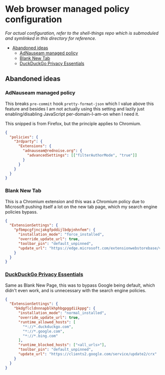 # Web browser managed policy configuration

_For actual configuration, refer to the shell-things repo which is submoduled
and symlinked in this directory for reference._

<!-- editorconfig-checker-disable -->
<!-- prettier-ignore-start -->

<!-- START doctoc generated TOC please keep comment here to allow auto update -->
<!-- DON'T EDIT THIS SECTION, INSTEAD RE-RUN doctoc TO UPDATE -->

- [Abandoned ideas](#abandoned-ideas)
  - [AdNauseam managed policy](#adnauseam-managed-policy)
  - [Blank New Tab](#blank-new-tab)
  - [DuckDuckGo Privacy Essentials](#duckduckgo-privacy-essentials)

<!-- END doctoc generated TOC please keep comment here to allow auto update -->

<!-- prettier-ignore-end -->
<!-- editorconfig-checker-enable -->

## Abandoned ideas

### AdNauseam managed policy

This breaks `pre-commit` hook `pretty-format-json` which I value above this
feature and besides I am not actually using this setting and lazily just
enabling/disabling JavaScript per-domain-I-am-on when I need it.

This snipped is from Firefox, but the principle applies to Chromium.

```json
{
  "policies": {
    "3rdparty": {
      "Extensions": {
        "adnauseam@rednoise.org": {
          "advancedSettings": [["filterAuthorMode", "true"]]
        }
      }
    }
  }
}
```

### Blank New Tab

This is a Chromium extension and this was a Chromium policy due to Microsoft pushing itself a lot on the new tab page, which my search engine policies bypass.

```json
{
  "ExtensionSettings": {
    "pfbmpcgfjncjakgfpddijlbdpjnhnfem": {
      "installation_mode": "force_installed",
      "override_update_url": true,
      "toolbar_pin": "default_unpinned",
      "update_url": "https://edge.microsoft.com/extensionwebstorebase/v1/crx"
    }
  }
}
```

### [DuckDuckGo Privacy Essentials](https://chrome.google.com/webstore/detail/bkdgflcldnnnapblkhphbgpggdiikppg)

Same as Blank New Page, this was to bypass Google being default, which didn't even work, and is unnecessary with the search engine policies.

```json
{
  "ExtensionSettings": {
    "bkdgflcldnnnapblkhphbgpggdiikppg": {
      "installation_mode": "normal_installed",
      "override_update_url": true,
      "runtime_allowed_hosts": [
        "*://*.duckduckgo.com",
        "*://*.google.com",
        "*://*.bing.com"
      ],
      "runtime_blocked_hosts": ["<all_urls>"],
      "toolbar_pin": "default_unpinned",
      "update_url": "https://clients2.google.com/service/update2/crx"
    }
  }
}
```
